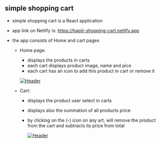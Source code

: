 
## simple shopping cart

* simple shopping cart is a React application

* app link on Netlify is: https://hapiii-shopping-cart.netlify.app

* the app consists of Home and cart pages

  * Home page: 
    - displays the products in carts
    - each cart displays product image, name and pice
    - each cart has an icon to add this product in cart or remove it

    [![Header](https://res.cloudinary.com/hapiii/image/upload/v1677694841/react-apps/apfe4d7nunrvgmtvpkoe.png)](https://some-url.dev/)

  * Cart:
    - displays the product user select in carts
    - displays also the summation of all products price
    - by clicking on the (-) icon on any art, will remove the product from the cart and subtracts its price from total
    
       [![Header](https://res.cloudinary.com/hapiii/image/upload/v1677694840/react-apps/lqkxilhnhl0d4bejiyg2.png)](https://some-url.dev/)
